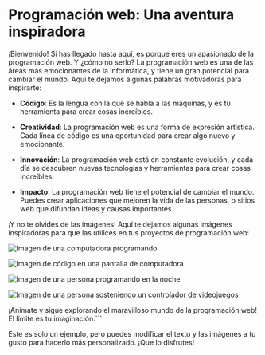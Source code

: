 # Programación web: Una aventura inspiradora

¡Bienvenido! Si has llegado hasta aquí, es porque eres un apasionado de la programación web. Y ¿cómo no serlo? La programación web es una de las áreas más emocionantes de la informática, y tiene un gran potencial para cambiar el mundo. Aquí te dejamos algunas palabras motivadoras para inspirarte:

- **Código**: Es la lengua con la que se habla a las máquinas, y es tu herramienta para crear cosas increíbles.

- **Creatividad**: La programación web es una forma de expresión artística. Cada línea de código es una oportunidad para crear algo nuevo y emocionante.

- **Innovación**: La programación web está en constante evolución, y cada día se descubren nuevas tecnologías y herramientas para crear cosas increíbles.

- **Impacto**: La programación web tiene el potencial de cambiar el mundo. Puedes crear aplicaciones que mejoren la vida de las personas, o sitios web que difundan ideas y causas importantes.

¡Y no te olvides de las imágenes! Aquí te dejamos algunas imágenes inspiradoras para que las utilices en tus proyectos de programación web:

![Imagen de una computadora programando](https://cdn.pixabay.com/photo/2016/11/18/12/20/computer-1839873_960_720.jpg)

![Imagen de código en una pantalla de computadora](https://cdn.pixabay.com/photo/2016/11/29/12/54/computer-1867768_960_720.jpg)

![Imagen de una persona programando en la noche](https://cdn.pixabay.com/photo/2015/07/17/22/43/student-849825_960_720.jpg)

![Imagen de una persona sosteniendo un controlador de videojuegos](https://cdn.pixabay.com/photo/2015/09/18/18/32/video-game-controller-948324_960_720.jpg)

¡Anímate y sigue explorando el maravilloso mundo de la programación web! El límite es tu imaginación.```

Este es solo un ejemplo, pero puedes modificar el texto y las imágenes a tu gusto para hacerlo más personalizado. ¡Que lo disfrutes!
